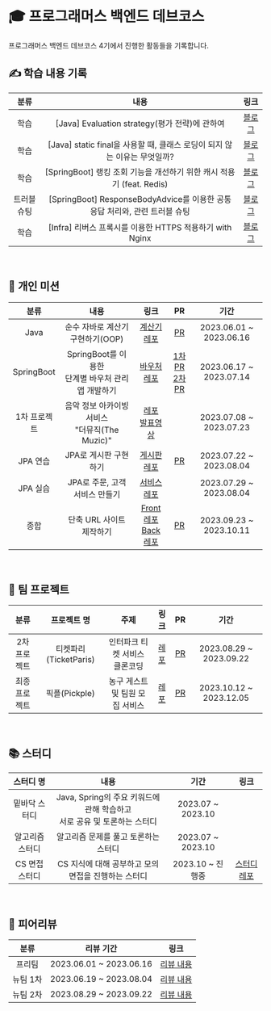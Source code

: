 # 🎓 프로그래머스 백엔드 데브코스
프로그래머스 백엔드 데브코스 4기에서 진행한 활동들을 기록합니다.

## ✍️ 학습 내용 기록
| 분류 | 내용 | 링크 |
| :-----: | :---------------------------------------: | :----: |
| 학습 | [Java] Evaluation strategy(평가 전략)에 관하여 | [블로그](https://velog.io/@kylekim2123/Java%EC%9D%98-Evaluation-strategy%ED%8F%89%EA%B0%80-%EC%A0%84%EB%9E%B5%EC%97%90-%EA%B4%80%ED%95%98%EC%97%AC) |
| 학습 | [Java] static final을 사용할 때, 클래스 로딩이 되지 않는 이유는 무엇일까? | [블로그](https://velog.io/@kylekim2123/static-final%EC%9D%84-%EC%82%AC%EC%9A%A9%ED%95%A0-%EB%95%8C-%ED%81%B4%EB%9E%98%EC%8A%A4-%EB%A1%9C%EB%94%A9%EC%9D%B4-%EB%90%98%EC%A7%80-%EC%95%8A%EB%8A%94-%EC%9D%B4%EC%9C%A0%EB%8A%94-%EB%AC%B4%EC%97%87%EC%9D%BC%EA%B9%8C) |
| 학습 | [SpringBoot] 랭킹 조회 기능을 개선하기 위한 캐시 적용기 (feat. Redis) | [블로그](https://velog.io/@kylekim2123/%EB%9E%AD%ED%82%B9-%EC%A1%B0%ED%9A%8C-%EA%B8%B0%EB%8A%A5%EC%9D%84-%EA%B0%9C%EC%84%A0%ED%95%98%EA%B8%B0-%EC%9C%84%ED%95%9C-%EC%BA%90%EC%8B%9C-%EC%A0%81%EC%9A%A9%EA%B8%B0-feat.-Redis) |
| 트러블 슈팅 | [SpringBoot] ResponseBodyAdvice를 이용한 공통 응답 처리와, 관련 트러블 슈팅 | [블로그](https://velog.io/@kylekim2123/SpringBoot-ResponseBodyAdvice%EB%A5%BC-%EC%9D%B4%EC%9A%A9%ED%95%9C-%EA%B3%B5%ED%86%B5-%EC%9D%91%EB%8B%B5-%EC%B2%98%EB%A6%AC%EC%99%80-%EA%B4%80%EB%A0%A8-%ED%8A%B8%EB%9F%AC%EB%B8%94-%EC%8A%88%ED%8C%85) |
| 학습 | [Infra] 리버스 프록시를 이용한 HTTPS 적용하기 with Nginx | [블로그](https://velog.io/@kylekim2123/Infra-%EB%A6%AC%EB%B2%84%EC%8A%A4-%ED%94%84%EB%A1%9D%EC%8B%9C%EB%A5%BC-%EC%9D%B4%EC%9A%A9%ED%95%9C-HTTPS-%EC%A0%81%EC%9A%A9%ED%95%98%EA%B8%B0-with-Nginx) |

<br>

## 🎫 개인 미션

| 분류 | 내용 | 링크 | PR | 기간 |
| :--------------------: | :----------------------------------------: | :---: | :---: | :---:|
| Java | 순수 자바로 계산기 구현하기(OOP) | [계산기 레포](https://github.com/prgrms-be-devcourse/java-calculator/tree/kylekim2123) | [PR](https://github.com/prgrms-be-devcourse/java-calculator/pull/134) | 2023.06.01 ~ 2023.06.16 |
| SpringBoot | SpringBoot를 이용한 <br> 단계별 바우처 관리 앱 개발하기 | [바우처 레포](https://github.com/prgrms-be-devcourse/springboot-basic/tree/kylekim2123) | [1차 PR](https://github.com/prgrms-be-devcourse/springboot-basic/pull/692) <br> [2차 PR](https://github.com/prgrms-be-devcourse/springboot-basic/pull/832) | 2023.06.17 ~ 2023.07.14 |
| 1차 프로젝트 | 음악 정보 아카이빙 서비스 <br> "더뮤직(The Muzic)" | [레포](https://github.com/kylekim2123/music-archive) <br> [발표영상](https://www.youtube.com/watch?v=VD17QYYqGtY) | | 2023.07.08 ~ 2023.07.23 |
| JPA 연습 | JPA로 게시판 구현하기 | [게시판 레포](https://github.com/prgrms-be-devcourse/springboot-board-jpa/tree/kylekim2123-feature) | [PR](https://github.com/prgrms-be-devcourse/springboot-board-jpa/pull/235) | 2023.07.22 ~ 2023.08.04 |
| JPA 실습 | JPA로 주문, 고객 서비스 만들기 | [서비스 레포](https://github.com/kylekim2123/react-springboot-rest-api) | | 2023.07.29 ~ 2023.08.04|
| 종합 | 단축 URL 사이트 제작하기 | [Front 레포](https://github.com/kylekim2123/url-shortener-front) <br> [Back 레포](https://github.com/kylekim2123/url-shortener-back) | [PR](https://github.com/kylekim2123/url-shortener-back/pull/13) | 2023.09.23 ~ 2023.10.11 |

<br>

## 💾 팀 프로젝트

| 분류 | 프로젝트 명 | 주제 | 링크 | PR | 기간 |
| :-----: | :-------------:| :-----------------------------: | :----------: | :---: | :---: |
| 2차 프로젝트 | 티켓파리(TicketParis) | 인터파크 티켓 서비스 클론코딩 | [레포](https://github.com/prgrms-be-devcourse/BE-04-TICKETPARIS) | [PR](https://github.com/prgrms-be-devcourse/BE-04-TICKETPARIS/pulls?q=is%3Apr+is%3Aclosed+assignee%3Akylekim2123) | 2023.08.29 ~ 2023.09.22 |
| 최종 프로젝트 | 픽플(Pickple) | 농구 게스트 및 팀원 모집 서비스 | [레포](https://github.com/Java-and-Script/pickple-back/wiki) | [PR](https://github.com/Java-and-Script/pickple-back/pulls?q=is%3Apr+is%3Aclosed+assignee%3Akylekim2123) | 2023.10.12 ~ 2023.12.05 |

<br>

## 📚 스터디
| 스터디 명 | 내용 | 기간 | 링크 |
| :------: | :-------------------------------------: | :-------: | :-------:|
| 밑바닥 스터디 | Java, Spring의 주요 키워드에 관해 학습하고 <br> 서로 공유 및 토론하는 스터디| 2023.07 ~ 2023.10 | |
| 알고리즘 스터디 | 알고리즘 문제를 풀고 토론하는 스터디 | 2023.07 ~ 2023.10 | |
| CS 면접 스터디 | CS 지식에 대해 공부하고 모의 면접을 진행하는 스터디| 2023.10 ~ 진행중 | [스터디 레포](https://github.com/backend-team-study/cs-study) |

<br>

## 💬 피어리뷰
| 분류 | 리뷰 기간 | 링크 |
| :------: | :-------: | :-------:|
| 프리팀 | 2023.06.01 ~ 2023.06.16 | [리뷰 내용](https://github.com/kylekim2123/programmers-devcourse/blob/main/%ED%94%BC%EC%96%B4%EB%A6%AC%EB%B7%B0/%5B%ED%94%84%EB%A6%AC%ED%8C%80%201%EC%B0%A8%5D%20%EB%B0%B1%EC%97%94%EB%93%9C%20%EB%8D%B0%EB%B8%8C%EC%BD%94%EC%8A%A4%204%EA%B8%B0%20%ED%94%BC%EC%96%B4%EB%A6%AC%EB%B7%B0%20%EA%B9%80%EC%98%81%EC%A3%BC.pdf) |
| 뉴팀 1차 | 2023.06.19 ~ 2023.08.04 | [리뷰 내용](https://github.com/kylekim2123/programmers-devcourse/blob/main/%ED%94%BC%EC%96%B4%EB%A6%AC%EB%B7%B0/%5B%EB%89%B4%ED%8C%80%201%EC%B0%A8%5D%20%EB%B0%B1%EC%97%94%EB%93%9C%20%EB%8D%B0%EB%B8%8C%EC%BD%94%EC%8A%A4%204%EA%B8%B0%20%ED%94%BC%EC%96%B4%EB%A6%AC%EB%B7%B0%20%EA%B9%80%EC%98%81%EC%A3%BC.pdf) |
| 뉴팀 2차 | 2023.08.29 ~ 2023.09.22 | [리뷰 내용](https://github.com/kylekim2123/programmers-devcourse/blob/main/%ED%94%BC%EC%96%B4%EB%A6%AC%EB%B7%B0/%5B%EB%89%B4%ED%8C%80%202%EC%B0%A8%5D%20%EB%B0%B1%EC%97%94%EB%93%9C%20%EB%8D%B0%EB%B8%8C%EC%BD%94%EC%8A%A4%204%EA%B8%B0%20%ED%94%BC%EC%96%B4%EB%A6%AC%EB%B7%B0%20%EA%B9%80%EC%98%81%EC%A3%BC.pdf) |